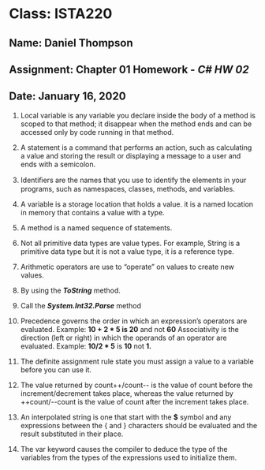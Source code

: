 # **Class: ISTA220**
## **Name:**   Daniel Thompson
## **Assignment:** Chapter 01 Homework - *C# HW 02*
## **Date:** January 16, 2020

1. Local variable is any variable you declare inside the body of a method is scoped to that method; it disappear when the method ends and can be accessed only by code running in that method.

1. A statement is a command that performs an action, such as calculating a value and storing the result or displaying a message to a user and ends with a semicolon.

1. Identiﬁers are the names that you use to identify the elements in your programs, such as namespaces, classes, methods, and variables.

1. A variable is a storage location that holds a value. it is a named location in memory that contains a value with a type.

1. A method is a named sequence of statements.

1. Not all primitive data types are value types. For example, String is a primitive data type but it is not a value type, it is a reference type.

1. Arithmetic operators are use to “operate” on values to create new values.

1. By using the ***ToString*** method.

1. Call the ***System.Int32.Parse*** method

1. Precedence governs the order in which an expression’s operators are evaluated.
  Example: **10 + 2 * 5 is 20** and not **60**
  Associativity is the direction (left or right) in which the operands of an operator are evaluated.
  Example: **10/2 * 5** is **10** not **1.**

1. The definite assignment rule state you must assign a value to a variable before you can use it.

1. The value returned by count++/count-- is the value of count before the increment/decrement takes place, whereas the value returned by ++count/--count is the value of count after the increment takes place.

1. An interpolated string is one that start with the **$** symbol and any expressions between the { and } characters should be evaluated and the result substituted in their place.

1. The var keyword causes the compiler to deduce the type of the variables from the types of the expressions used to initialize them.
